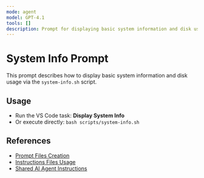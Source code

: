 ```yaml
---
mode: agent
model: GPT-4.1
tools: []
description: Prompt for displaying basic system information and disk usage using the system-info.sh script and VS Code task.
---
```

# System Info Prompt

This prompt describes how to display basic system information and disk usage via the `system-info.sh` script.

## Usage
- Run the VS Code task: **Display System Info**
- Or execute directly: `bash scripts/system-info.sh`

## References
- [Prompt Files Creation](../instructions/prompt-files.instructions.md)
- [Instructions Files Usage](../instructions/instructions-files.instructions.md)
- [Shared AI Agent Instructions](../instructions/shared.instructions.md)
